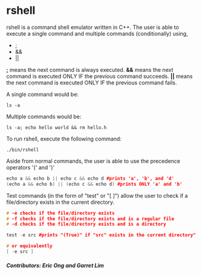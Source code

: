 # rshell

rshell is a command shell emulator written in C++.
The user is able to execute a single command and multiple commands (conditionally) using,
* ;
* &&
* ||

**;** means the next command is always executed. **&&** means the next command is executed ONLY IF the previous command succeeds. **||** means the next command is executed ONLY IF the previous command fails.

A single command would be:
```
ls -a
```

Multiple commands would be:
```
ls -a; echo hello world && rm hello.h
```

To run rshell, execute the following command:
```
./bin/rshell
```

Aside from normal commands, the user is able to use the precedence operators '(' and ')'
```cpp
echo a && echo b || echo c && echo d #prints 'a', 'b', and 'd'
(echo a && echo b) || (echo c && echo d) #prints ONLY 'a' and 'b'
```

Test commands (in the form of "test" or "[ ]") allow the user to check if a file/directory exists in the current directory. 
```cpp
# -e checks if the file/directory exists
# -f checks if the file/directory exists and is a regular file
# -d checks if the file/directory exists and is a directory

test -e src #prints "(True)" if "src" exists in the current directory"

# or equivalently
[ -e src ]
```

##### Contributors: Eric Ong and Garret Lim
